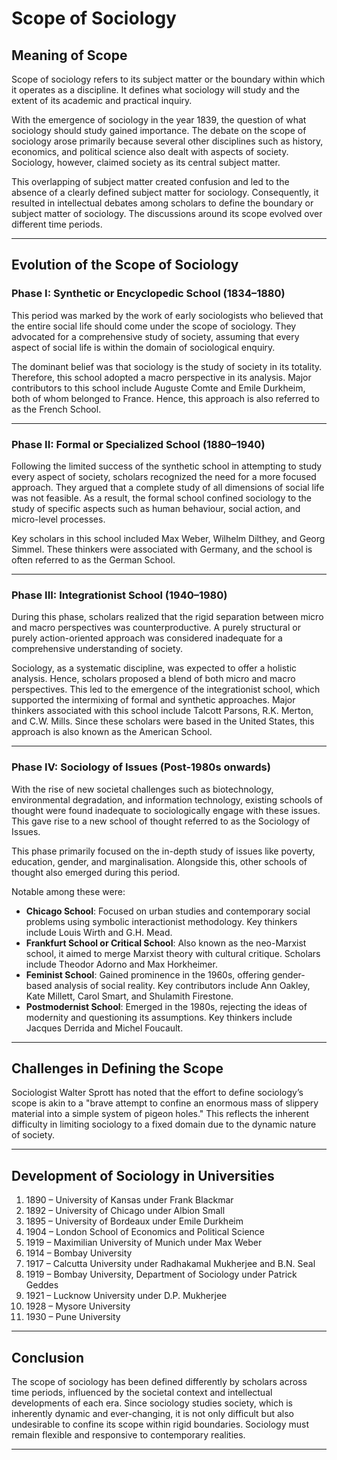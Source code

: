 

# Scope of Sociology

## Meaning of Scope

Scope of sociology refers to its subject matter or the boundary within which it operates as a discipline. It defines what sociology will study and the extent of its academic and practical inquiry.

With the emergence of sociology in the year 1839, the question of what sociology should study gained importance. The debate on the scope of sociology arose primarily because several other disciplines such as history, economics, and political science also dealt with aspects of society. Sociology, however, claimed society as its central subject matter.

This overlapping of subject matter created confusion and led to the absence of a clearly defined subject matter for sociology. Consequently, it resulted in intellectual debates among scholars to define the boundary or subject matter of sociology. The discussions around its scope evolved over different time periods.

---

## Evolution of the Scope of Sociology

### Phase I: Synthetic or Encyclopedic School (1834–1880)

This period was marked by the work of early sociologists who believed that the entire social life should come under the scope of sociology. They advocated for a comprehensive study of society, assuming that every aspect of social life is within the domain of sociological enquiry.

The dominant belief was that sociology is the study of society in its totality. Therefore, this school adopted a macro perspective in its analysis. Major contributors to this school include Auguste Comte and Emile Durkheim, both of whom belonged to France. Hence, this approach is also referred to as the French School.

---

### Phase II: Formal or Specialized School (1880–1940)

Following the limited success of the synthetic school in attempting to study every aspect of society, scholars recognized the need for a more focused approach. They argued that a complete study of all dimensions of social life was not feasible. As a result, the formal school confined sociology to the study of specific aspects such as human behaviour, social action, and micro-level processes.

Key scholars in this school included Max Weber, Wilhelm Dilthey, and Georg Simmel. These thinkers were associated with Germany, and the school is often referred to as the German School.

---

### Phase III: Integrationist School (1940–1980)

During this phase, scholars realized that the rigid separation between micro and macro perspectives was counterproductive. A purely structural or purely action-oriented approach was considered inadequate for a comprehensive understanding of society.

Sociology, as a systematic discipline, was expected to offer a holistic analysis. Hence, scholars proposed a blend of both micro and macro perspectives. This led to the emergence of the integrationist school, which supported the intermixing of formal and synthetic approaches. Major thinkers associated with this school include Talcott Parsons, R.K. Merton, and C.W. Mills. Since these scholars were based in the United States, this approach is also known as the American School.

---

### Phase IV: Sociology of Issues (Post-1980s onwards)

With the rise of new societal challenges such as biotechnology, environmental degradation, and information technology, existing schools of thought were found inadequate to sociologically engage with these issues. This gave rise to a new school of thought referred to as the Sociology of Issues.

This phase primarily focused on the in-depth study of issues like poverty, education, gender, and marginalisation. Alongside this, other schools of thought also emerged during this period.

Notable among these were:

* **Chicago School**: Focused on urban studies and contemporary social problems using symbolic interactionist methodology. Key thinkers include Louis Wirth and G.H. Mead.
* **Frankfurt School or Critical School**: Also known as the neo-Marxist school, it aimed to merge Marxist theory with cultural critique. Scholars include Theodor Adorno and Max Horkheimer.
* **Feminist School**: Gained prominence in the 1960s, offering gender-based analysis of social reality. Key contributors include Ann Oakley, Kate Millett, Carol Smart, and Shulamith Firestone.
* **Postmodernist School**: Emerged in the 1980s, rejecting the ideas of modernity and questioning its assumptions. Key thinkers include Jacques Derrida and Michel Foucault.

---

## Challenges in Defining the Scope

Sociologist Walter Sprott has noted that the effort to define sociology’s scope is akin to a "brave attempt to confine an enormous mass of slippery material into a simple system of pigeon holes." This reflects the inherent difficulty in limiting sociology to a fixed domain due to the dynamic nature of society.

---

## Development of Sociology in Universities

1. 1890 – University of Kansas under Frank Blackmar
2. 1892 – University of Chicago under Albion Small
3. 1895 – University of Bordeaux under Emile Durkheim
4. 1904 – London School of Economics and Political Science
5. 1919 – Maximilian University of Munich under Max Weber
6. 1914 – Bombay University
7. 1917 – Calcutta University under Radhakamal Mukherjee and B.N. Seal
8. 1919 – Bombay University, Department of Sociology under Patrick Geddes
9. 1921 – Lucknow University under D.P. Mukherjee
10. 1928 – Mysore University
11. 1930 – Pune University

---

## Conclusion

The scope of sociology has been defined differently by scholars across time periods, influenced by the societal context and intellectual developments of each era. Since sociology studies society, which is inherently dynamic and ever-changing, it is not only difficult but also undesirable to confine its scope within rigid boundaries. Sociology must remain flexible and responsive to contemporary realities.

---

